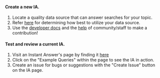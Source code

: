 #### Create a new IA.
 
1. Locate a quality data source that can answer searches for your topic.  
2. Refer [here](http://docs.duckduckhack.com/welcome/determining-ia-type.html) for determining how best to utilize your data source.  
3. Use the [developer docs](http://docs.duckduckhack.com/) and the [help](http://docs.duckduckhack.com/resources/get-in-touch.html) of community/staff to make a contribution!  

#### Test and review a current IA. 
1. Visit an Instant Answer's page by finding it [here](https://duck.co/ia) 
2. Click on the "Example Queries" within the page to see the IA in action.
3. Create an issue for bugs or suggestions with the "Create Issue" button on the IA page. 